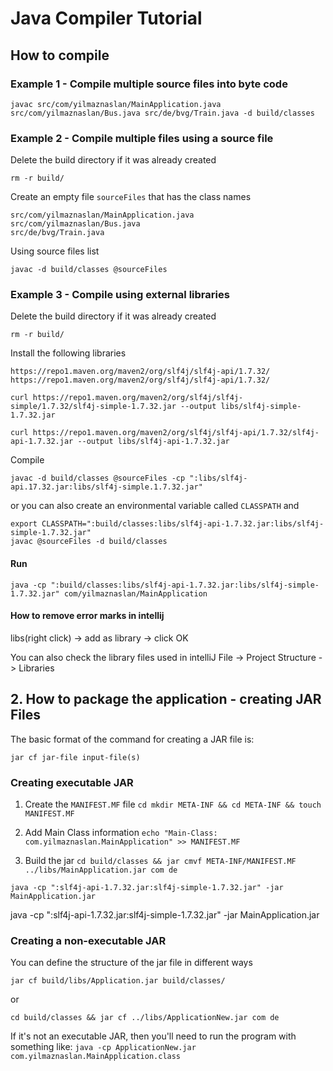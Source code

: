 # Java Compiler Tutorial

## How to compile

### Example 1 - Compile multiple source files into byte code

`javac src/com/yilmaznaslan/MainApplication.java src/com/yilmaznaslan/Bus.java src/de/bvg/Train.java -d build/classes`

### Example 2 - Compile multiple files using a source file

Delete the build directory if it was already created

`rm -r build/`

Create an empty file `sourceFiles` that has the class names

```
src/com/yilmaznaslan/MainApplication.java
src/com/yilmaznaslan/Bus.java
src/de/bvg/Train.java
```

Using source files list

`javac -d build/classes @sourceFiles`

### Example 3 - Compile using external libraries

Delete the build directory if it was already created

`rm -r build/`

Install the following libraries

    https://repo1.maven.org/maven2/org/slf4j/slf4j-api/1.7.32/
    https://repo1.maven.org/maven2/org/slf4j/slf4j-api/1.7.32/

`curl https://repo1.maven.org/maven2/org/slf4j/slf4j-simple/1.7.32/slf4j-simple-1.7.32.jar --output libs/slf4j-simple-1.7.32.jar`

`curl https://repo1.maven.org/maven2/org/slf4j/slf4j-api/1.7.32/slf4j-api-1.7.32.jar --output libs/slf4j-api-1.7.32.jar`


Compile

`javac -d build/classes @sourceFiles -cp ":libs/slf4j-api.17.32.jar:libs/slf4j-simple.1.7.32.jar"`

or you can also create an environmental variable called `CLASSPATH` and 
```
export CLASSPATH=":build/classes:libs/slf4j-api-1.7.32.jar:libs/slf4j-simple-1.7.32.jar"
javac @sourceFiles -d build/classes
```

#### Run
`java -cp ":build/classes:libs/slf4j-api-1.7.32.jar:libs/slf4j-simple-1.7.32.jar" com/yilmaznaslan/MainApplication`
 


#### How to remove error marks in intellij

libs(right click) -> add as library -> click OK

You can also check the library files used in intelliJ
File -> Project Structure -> Libraries 


## 2. How to package the application - creating JAR Files
The basic format of the command for creating a JAR file is:

`jar cf jar-file input-file(s)`

### Creating executable JAR

1. Create the `MANIFEST.MF` file
   `cd mkdir META-INF && cd META-INF && touch MANIFEST.MF`

2. Add Main Class information
   `echo "Main-Class: com.yilmaznaslan.MainApplication" >> MANIFEST.MF`

3. Build the jar
   `cd build/classes && jar cmvf META-INF/MANIFEST.MF ../libs/MainApplication.jar com de`



`java -cp ":slf4j-api-1.7.32.jar:slf4j-simple-1.7.32.jar" -jar MainApplication.jar`

java -cp ":slf4j-api-1.7.32.jar:slf4j-simple-1.7.32.jar" -jar MainApplication.jar

### Creating a non-executable JAR
You can define the structure of the jar file in different ways

`jar cf build/libs/Application.jar build/classes/`

or

`cd build/classes && jar cf ../libs/ApplicationNew.jar com de`

If it's not an executable JAR, then you'll need to run the program with something like:
`java -cp ApplicationNew.jar com.yilmaznaslan.MainApplication.class`

